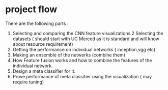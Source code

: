 # project flow

There are the following parts :

1. Selecting and comparing the CNN feature visualizations
2 Selecting the datasets ( should start with UC Merced as it is standard and will know about resource requirement)
3. Getting the performance on individual networks ( inception,vgg etc)
4. Making an ensemble of the networks (combine them)
5. How Feature fusion works and how to combine the features of the individual network.
6. Design a meta classifier for it.
7. Prove performance of meta classifier using the visualization ( may require tuning)
